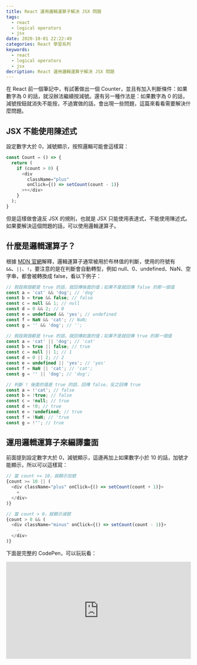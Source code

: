 ```yaml
---
title: React 運用邏輯運算子解決 JSX 問題
tags:
  - react
  - logical operators
  - jsx
date: 2020-10-01 22:22:49
categories: React 學習系列
keywords:
  - react
  - logical operators
  - jsx
decription: React 運用邏輯運算子解決 JSX 問題
---
```

在 React 前一個筆記中，有試著做出一個 Counter，並且有加入判斷條件：如果數字為 0 的話，就沒辦法繼續按減號。還有另一種作法是：如果數字為 0 的話，減號按鈕就消失不能按，不過實做的話，會出現一些問題，這篇來看看需要解決什麼問題。
<!--more-->

## JSX 不能使用陳述式

設定數字大於 0，減號顯示，按照邏輯可能會這樣寫：

```js
const Count = () => {
  return (
    if (count > 0) {
      <div
        className="plus"
        onClick={() => setCount(count - 1)}
      >+</div>
    }
  );
}
```

但是這樣做會違反 JSX 的規則，也就是 JSX 只能使用表達式，不能使用陳述式。
如果要解決這個問題的話，可以使用邏輯運算子。

## 什麼是邏輯運算子？

根據 [MDN 官網](https://developer.mozilla.org/zh-TW/docs/Web/JavaScript/Guide/Expressions_and_Operators#%E9%82%8F%E8%BC%AF%E9%81%8B%E7%AE%97%E5%AD%90)解釋，邏輯運算子通常被用於布林值的判斷，使用的符號有 `&&`、`||`、`!`，要注意的是在判斷會自動轉型，例如  null、0、undefined、NaN、空字串，都會被轉換成 false，看以下例子：

```js
// 假設兩個都是 true 的話，就回傳後面的值；如果不是就回傳 false 的那一個值
const a = 'cat' && 'dog'; // 'dog'
const b = true && false; // false
const c = null && 1; // null
const d = 0 && 2; // 0
const e = undefined && 'yes'; // undefined
const f = NaN && 'cat'; // NaN;
const g = '' && 'dog'; // '';
```

```js
// 假設兩個都是 true 的話，就回傳前面的值；如果不是就回傳 true 的那一個值
const a = 'cat' || 'dog'; // 'cat'
const b = true || false; // true
const c = null || 1; // 1
const d = 0 || 2; // 2
const e = undefined || 'yes'; // 'yes'
const f = NaN || 'cat'; // 'cat';
const g = '' || 'dog'; // 'dog';
```

```js
// 判斷 ! 後面的值是 true 的話，回傳 false，反之回傳 true
const a = !'cat'; // false
const b = !true; // false
const c = !null; // true
const d = !0; // true
const e = !undefined; // true
const f = !NaN; // 'true
const g = !''; // true
```

## 運用邏輯運算子來編譯畫面

前面提到設定數字大於 0，減號顯示，這邊再加上如果數字小於 10 的話，加號才能顯示，所以可以這樣寫：

```js
// 當 count >= 10，就顯示加號
{count >= 10 || (
  <div className="plus" onClick={() => setCount(count + 1)}>
    +
  </div>
)}

// 當 count > 0，就顯示減號
{count > 0 && (
  <div className="minus" onClick={() => setCount(count - 1)}>
    -
  </div>
)}
```

下面是完整的 CodePen，可以玩玩看：

<iframe height="265" style="width: 100%;" scrolling="no" title="React count demo" src="https://codepen.io/bucky0112/embed/NWNZddN?height=265&theme-id=dark&default-tab=js,result" frameborder="no" loading="lazy" allowtransparency="true" allowfullscreen="true">
  See the Pen <a href='https://codepen.io/bucky0112/pen/NWNZddN'>React count demo</a> by Bucky Chu
  (<a href='https://codepen.io/bucky0112'>@bucky0112</a>) on <a href='https://codepen.io'>CodePen</a>.
</iframe>